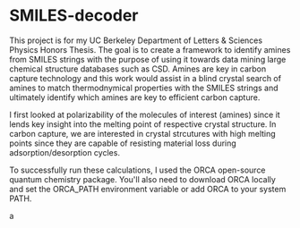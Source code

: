 # SMILES-decoder
This project is for my UC Berkeley Department of Letters & Sciences Physics Honors Thesis. The goal is to create a framework to identify amines from SMILES strings with the purpose of using it towards data mining large chemical structure databases such as CSD. Amines are key in carbon capture technology and this work would assist in a blind crystal search of amines to match thermodnymical properties with the SMILES strings and ultimately identify which amines are key to efficient carbon capture. 

I first looked at polarizability of the molecules of interest (amines) since it lends key insight into the melting point of respective crystal structure. In carbon capture, we are interested in crystal strcutures with high melting points since they are capable of resisting material loss during adsorption/desorption cycles. 

To successfully run these calculations, I used the ORCA open-source quantum chemistry package. You'll also need to download ORCA locally and set the ORCA_PATH environment variable or add ORCA to your system PATH.

a